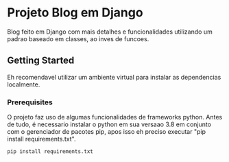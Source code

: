 # Projeto Blog em Django

Blog feito em Django com mais detalhes e funcionalidades utilizando um padrao baseado em classes, ao inves de funcoes.

## Getting Started

Eh recomendavel utilizar um ambiente virtual para instalar as dependencias localmente.

### Prerequisites

O projeto faz uso de algumas funcionalidades de frameworks python. Antes de tudo, é necessario instalar o python em sua versaao 3.8 em conjunto com o gerenciador de pacotes pip, apos isso eh preciso executar "pip install requirements.txt".
```
pip install requirements.txt
```
